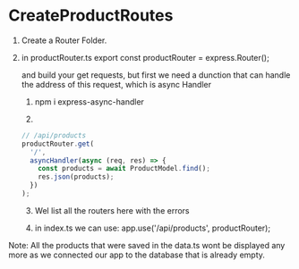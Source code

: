 # CreateProductRoutes

1. Create a Router Folder.

2. in productRouter.ts
   export const productRouter = express.Router();

   and build your get requests, but first we need a dunction that can handle the address of this request, which is async Handler

   1. npm i express-async-handler

   2.

   ```js
   // /api/products
   productRouter.get(
     '/',
     asyncHandler(async (req, res) => {
       const products = await ProductModel.find();
       res.json(products);
     })
   );
   ```

   3. Wel list all the routers here with the errors

   4. in index.ts we can use:
      app.use('/api/products', productRouter);

Note: All the products that were saved in the data.ts wont be displayed any more as we connected our app to the database that is already empty.
